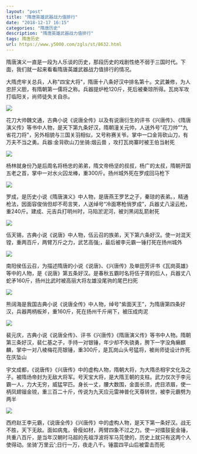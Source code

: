 ```yaml
---
layout: "post"
title: "隋唐英雄武器战力值排行"
date: "2018-12-17 16:15"
categories: "隋唐历史"
description: "隋唐英雄武器战力值排行"
tags: 隋唐历史
url: https://www.y5000.com/zgls/st/8632.html
---
```






隋唐演义一直是一段为人乐谈的历史，那段历史的戏剧性绝不弱于三国时代。下面，我们就一起来看看隋唐英雄武器战力值排行的情况。

大隋虎牢关总兵，人称"四宝大将"，隋唐十八条好汉中排名第十。文武兼修，为人忠肝义胆，有隋朝第一儒将之称。兵器提炉枪120斤，死后被秦琼所得。瓦岗军攻打临阳关，尚师徒失关自杀。

![](https://img.y5000.com/uploads/allimg/161228/145115I34-0.jpg)

花刀大帅魏文通，古典小说《说唐全传》以及有说唐衍生的评书《兴唐传》、《隋唐演义传》等书中人物，是天下第九条好汉，隋朝潼关元帅，人送外号"花刀帅""九省花刀将"，另外相貌与三国关羽相似，又号称赛关爷。掌中一口金背砍山刀，有万夫不当之勇。兵器:金背砍山刀坐骑:烟云兽
，攻打瓦岗寨时被王伯当射死

![](https://img.y5000.com/uploads/allimg/161228/1451156113-1.jpg)

杨林就身份乃是后周名将杨忠的弟弟，隋文帝杨坚的叔叔，杨广的太叔，隋朝开国五老之首，掌中一对水火囚龙棒，重300斤。扬州城外死在罗成回马枪下

![](https://img.y5000.com/uploads/allimg/161228/145115NZ-2.jpg)

罗成，是历史小说《隋唐演义》中人物，是唐燕王罗艺之子，秦琼的表弟。，精通枪法，因面容俊俏但却不苟言笑，人送绰号“冷面寒枪俏罗成”，兵器丈八滚云枪，重240斤。建成、元吉兵打明州时，马陷淤泥河，被刘黑闼乱箭射死

![](https://img.y5000.com/uploads/allimg/161228/1451153T5-3.jpg)

伍天锡，古典小说《说唐》中人物，伍云召的族弟，天下第六条好汉。使一对混天镗，重两百斤，两臂万斤之力，武艺高强;，最后被李元霸一锤打死在扬州城外

![](https://img.y5000.com/uploads/allimg/161228/1451152103-4.jpg)

南阳侯伍云召，为描述隋唐的小说《说唐》、《兴唐传》及单田芳评书《瓦岗英雄》等中的人物，是《说唐》第五条好汉。是春秋五霸时名将伍子胥的后人，兵器丈八蛇矛160斤，扬州比武时被高丽大将左雄没尾驹的尾巴扫死

![](https://img.y5000.com/uploads/allimg/161228/1451153351-5.jpg)

熊阔海是我国古典小说《说唐全传》中人物，绰号"紫面天王"，为隋唐第四条好汉，兵器两柄板斧，重160斤，死在扬州千斤闸下，被压成肉泥

![](https://img.y5000.com/uploads/allimg/161228/1451152364-6.jpg)

裴元庆，古典小说《说唐全传》、评书《兴唐传》《隋唐演义传》等书中人物。隋朝第三条好汉，裴仁基之子，手持一对银锤，年少却不失骁勇，胯下一字没角癞麒麟，掌中一对八棱梅花亮银锤，重300斤，是瓦岗山头号猛将，被尚师徒设计炸死在庆坠山

宇文成都，《说唐传》《兴唐传》中的虚构人物，隋朝大将，为大隋丞相宇文化及之子。被隋炀帝封为无敌大将军。号天宝大将，是大隋王朝的支柱。武力仅次于李元霸一人，力大无穷，威猛罕匹。身长一丈，腰大数围，金面长须，虎目浓眉，使一柄凤翅镏金镋，重三百二十斤，传说为九天应元雷神普化天尊转世，被李元霸劈为两半

![](https://img.y5000.com/uploads/allimg/161228/1451151E5-7.jpg)

西府赵王李元霸，《说唐全传》《兴唐传》中的虚构人物，是天下第一条好汉。战无不胜，天下无敌。面如病鬼，骨瘦如材，两臂四象不过之力。使一对擂鼓瓮金锤，共重八百斤，是当年汉朝时马超的先祖浮波将军马芫使的，历史上就只有这两个人使得动。坐骑'万里云';日行一万，夜走八千。锤震四平山后被雷击而死
